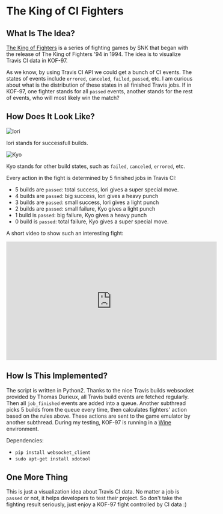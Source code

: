 # The King of CI Fighters

## What Is The Idea?

[The King of Fighters](https://en.wikipedia.org/wiki/The_King_of_Fighters) is a series of fighting games by SNK that began with the release of The King of Fighters '94 in 1994. The idea is to visualize Travis CI data in KOF-97.

As we know, by using Travis CI API we could get a bunch of CI events. The states of events include `errored`, `canceled`, `failed`, `passed`, etc. I am curious about what is the distribution of these states in all finished Travis jobs. If in KOF-97, one fighter stands for all `passed` events, another stands for the rest of events, who will most likely win the match?

## How Does It Look Like?

![Iori](https://vignette.wikia.nocookie.net/snk/images/e/e8/Iori96.gif/revision/latest?cb=20100416140138)

Iori stands for successfull builds.

![Kyo](https://vignette.wikia.nocookie.net/snk/images/2/26/Kyo97.gif/revision/latest?cb=20100417163030)

Kyo stands for other build states, such as `failed`, `canceled`, `errored`, etc.

Every action in the fight is determined by 5 finished jobs in Travis CI:

- 5 builds are `passed`: total success, Iori gives a super special move.  
- 4 builds are `passed`: big success, Iori gives a heavy punch  
- 3 builds are `passed`: small success, Iori gives a light punch  
- 2 builds are `passed`: small failure, Kyo gives a light punch  
- 1 build is `passed`: big failure, Kyo gives a heavy punch  
- 0 build is `passed`: total failure, Kyo gives a super special move.  

A short video to show such an interesting fight:

<iframe width="560" height="315" src="https://www.youtube.com/embed/94_OSJQFY9Q" frameborder="0" allow="accelerometer; autoplay; encrypted-media; gyroscope; picture-in-picture" allowfullscreen></iframe>

## How Is This Implemented?

The script is written in Python2. Thanks to the nice Travis builds websocket provided by Thomas Durieux, all Travis build events are fetched regularly. Then all `job_finished` events are added into a queue. Another subthread picks 5 builds from the queue every time, then calculates fighters' action based on the rules above. These actions are sent to the game emulator by another subthread. During my testing, KOF-97 is running in a [Wine](https://www.winehq.org/) environment.

Dependencies:  
- `pip install websocket_client`  
- `sudo apt-get install xdotool`


## One More Thing

This is just a visualization idea about Travis CI data. No matter a job is `passed` or not, it helps developers to test their project. So don't take the fighting result seriously, just enjoy a KOF-97 fight controlled by CI data :)